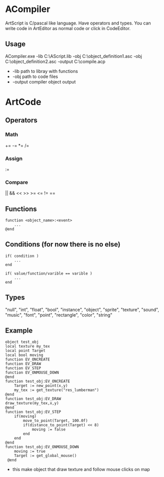 # ACompiler
ArtScript is C/pascal like language. Have operators and types. You can write code in ArtEditor as normal code or click in CodeEditor.
## Usage
ACompiler.exe -lib C:\\AScript.lib -obj C:\\object_definition1.asc  -obj C:\\object_definition2.asc -output C:\\compile.acp
* -lib path to libray with functions
* -obj path to code files
* -output compiler object output

# ArtCode
## Operators
### Math
+= -= *= /=
### Assign
:=
### Compare
|| && << >> >= <= != ==

## Functions
    function <object_name>:<event>
    	...
    @end
## Conditions (for now there is no else)
    if( condition )
    	...
    end
    
    if( value/function/varible == varible )
    	...
    end

## Types
"null", "int", "float", "bool", "instance", "object", "sprite", "texture", "sound", "music", "font", "point", "rectangle", "color", "string"
## Example

    object test_obj
    local texture my_tex
    local point Target
    local bool moving
    function EV_ONCREATE
    function EV_DRAW
    function EV_STEP
    function EV_ONMOUSE_DOWN
    @end
    function test_obj:EV_ONCREATE
    	Target := new_point(x,y)
    	my_tex := get_texture("res_lumberman")
    @end
    function test_obj:EV_DRAW
    draw_texture(my_tex,x,y)
    @end
    function test_obj:EV_STEP
    	if(moving)
    		move_to_point(Target, 100.0f)
    		if(distance_to_point(Target) << 8)
    			moving := false
    		end
    	end
    @end
    function test_obj:EV_ONMOUSE_DOWN
    	moving := true
    	Target := get_global_mouse()
     @end

 - this make object that draw texture and follow mouse clicks on map
 
